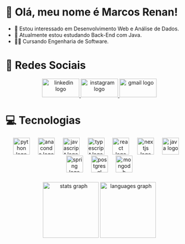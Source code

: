 # 👋 Olá, meu nome é Marcos Renan!
- 👀 Estou interessado em Desenvolvimento Web e Análise de Dados.
- 🌱 Atualmente estou estudando Back-End com Java.
- 🧑‍🎓 Cursando Engenharia de Software.

# 🙋 Redes Sociais

<div align="center">
  <a href="https://www.linkedin.com/in/marcos-renan-oliveira/" target="_blank">
    <img src="https://raw.githubusercontent.com/maurodesouza/profile-readme-generator/master/src/assets/icons/social/linkedin/default.svg" width="100" height="50" alt="linkedin logo"  />
  </a>
  <a href="https://www.instagram.com/marcos_renan4/" target="_blank">
    <img src="https://raw.githubusercontent.com/maurodesouza/profile-readme-generator/master/src/assets/icons/social/instagram/default.svg" width="100" height="50" alt="instagram logo"  />
  </a>
  <a href="devmarcos7@gmail.com" target="_blank">
    <img src="https://raw.githubusercontent.com/maurodesouza/profile-readme-generator/master/src/assets/icons/social/gmail/default.svg" width="100" height="50" alt="gmail logo"  />
  </a>
</div>

###



# 💻 Tecnologias

<div align="center">
  <img src="https://skillicons.dev/icons?i=py" height="45" alt="python logo"  />
  <img width="14" />
  <img src="https://cdn.simpleicons.org/anaconda/44A833" height="45" alt="anaconda logo"  />
  <img width="14" />
  <img src="https://skillicons.dev/icons?i=js" height="45" alt="javascript logo"  />
  <img width="14" />
  <img src="https://skillicons.dev/icons?i=ts" height="45" alt="typescript logo"  />
  <img width="14" />
  <img src="https://skillicons.dev/icons?i=react" height="45" alt="react logo"  />
  <img width="14" />
  <img src="https://skillicons.dev/icons?i=nextjs" height="45" alt="nextjs logo"  />
  <img width="14" />
  <img src="https://skillicons.dev/icons?i=java" height="45" alt="java logo"  />
  <img width="14" />
  <img src="https://skillicons.dev/icons?i=spring" height="45" alt="spring logo"  />
  <img width="14" />
  <img src="https://skillicons.dev/icons?i=postgres" height="45" alt="postgresql logo"  />
  <img width="14" />
  <img src="https://skillicons.dev/icons?i=mongodb" height="45" alt="mongodb logo"  />
</div>

###


<div align="center">
  <img src="https://github-readme-stats.vercel.app/api?username=marcos-renan&hide_title=false&hide_rank=false&show_icons=true&include_all_commits=true&count_private=true&disable_animations=false&theme=radical&locale=en&hide_border=false&order=1" height="150" alt="stats graph"  />
  <img src="https://github-readme-stats.vercel.app/api/top-langs?username=marcos-renan&locale=en&hide_title=false&layout=compact&card_width=320&langs_count=6&theme=radical&hide_border=false&order=2" height="150" alt="languages graph"  />

###



<!---
devmarcosjs/devmarcosjs is a ✨ special ✨ repository because its `README.md` (this file) appears on your GitHub profile.
You can click the Preview link to take a look at your changes.
--->
